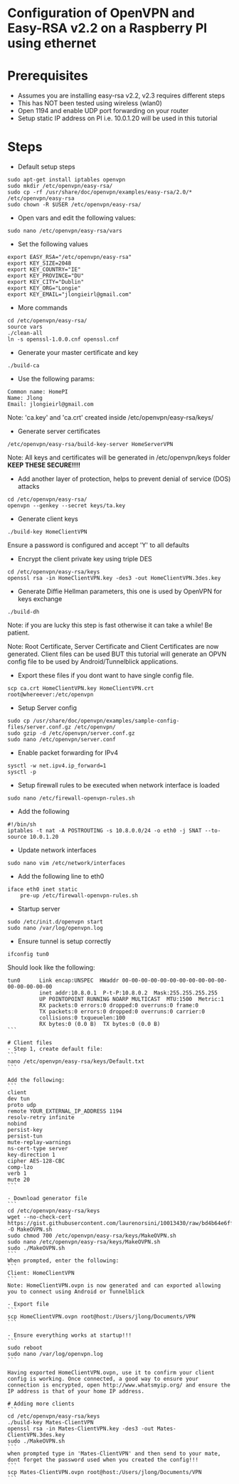 # Configuration of OpenVPN and Easy-RSA v2.2 on a Raspberry PI using ethernet

# Prerequisites
- Assumes you are installing easy-rsa v2.2, v2.3 requires different steps
- This has NOT been tested using wireless (wlan0)
- Open 1194 and enable UDP port forwarding on your router
- Setup static IP address on PI i.e. 10.0.1.20 will be used in this tutorial

# Steps
- Default setup steps
```
sudo apt-get install iptables openvpn
sudo mkdir /etc/openvpn/easy-rsa/
sudo cp -rf /usr/share/doc/openvpn/examples/easy-rsa/2.0/* /etc/openvpn/easy-rsa
sudo chown -R $USER /etc/openvpn/easy-rsa/
```

- Open vars and edit the following values:
```
sudo nano /etc/openvpn/easy-rsa/vars
```

- Set the following values
```
export EASY_RSA="/etc/openvpn/easy-rsa"
export KEY_SIZE=2048
export KEY_COUNTRY="IE"
export KEY_PROVINCE="DU"
export KEY_CITY="Dublin"
export KEY_ORG="Longie"
export KEY_EMAIL="jlongieirl@gmail.com"
```

- More commands
```
cd /etc/openvpn/easy-rsa/
source vars
./clean-all
ln -s openssl-1.0.0.cnf openssl.cnf
```

- Generate your master certificate and key
```
./build-ca
```

- Use the following params:
```
Common name: HomePI
Name: Jlong
Email: jlongieirl@gmail.com
```
Note: 'ca.key' and 'ca.crt' created inside /etc/openvpn/easy-rsa/keys/

- Generate server certificates
```
/etc/openvpn/easy-rsa/build-key-server HomeServerVPN
```
Note: All keys and certificates will be generated in /etc/openvpn/keys folder
<b>KEEP THESE SECURE!!!!</b>

- Add another layer of protection, helps to prevent denial of service (DOS) attacks
```
cd /etc/openvpn/easy-rsa/
openvpn --genkey --secret keys/ta.key
```

- Generate client keys
```
./build-key HomeClientVPN
```
Ensure a password is configured and accept 'Y' to all defaults

- Encrypt the client private key using triple DES
```
cd /etc/openvpn/easy-rsa/keys
openssl rsa -in HomeClientVPN.key -des3 -out HomeClientVPN.3des.key
```

- Generate Diffie Hellman parameters, this one is used by OpenVPN for keys exchange
```
./build-dh
```
Note: if you are lucky this step is fast otherwise it can take a while! Be patient.

Note: Root Certificate, Server Certificate and Client Certificates are now generated. Client files can be used BUT this tutorial will generate an OPVN config file to be used by Android/Tunnelblick applications.

- Export these files if you dont want to have single config file.
```
scp ca.crt HomeClientVPN.key HomeClientVPN.crt root@whereever:/etc/openvpn
```

- Setup Server config
```
sudo cp /usr/share/doc/openvpn/examples/sample-config-files/server.conf.gz /etc/openvpn/
sudo gzip -d /etc/openvpn/server.conf.gz
sudo nano /etc/openvpn/server.conf
```

- Enable packet forwarding for IPv4
```
sysctl -w net.ipv4.ip_forward=1
sysctl -p
```

<!--- Setup iptables-->
<!--```-->
<!--iptables -t nat -A POSTROUTING -s 10.8.0.0/24 -o eth0 -j MASQUERADE-->
<!--iptables -A FORWARD -p tcp -s 10.8.0.0/24 -d 0.0.0.0/0 -j ACCEPT-->
<!--```-->

- Setup firewall rules to be executed when network interface is loaded
```
sudo nano /etc/firewall-openvpn-rules.sh
```

- Add the following
```
#!/bin/sh 
iptables -t nat -A POSTROUTING -s 10.8.0.0/24 -o eth0 -j SNAT --to-source 10.0.1.20
```

- Update network interfaces
```
sudo nano vim /etc/network/interfaces
```

- Add the following line to eth0
```
iface eth0 inet static
	pre-up /etc/firewall-openvpn-rules.sh
```

- Startup server
```
sudo /etc/init.d/openvpn start
sudo nano /var/log/openvpn.log
```

- Ensure tunnel is setup correctly
```
ifconfig tun0
```
Should look like the following:
````
tun0      Link encap:UNSPEC  HWaddr 00-00-00-00-00-00-00-00-00-00-00-00-00-00-00-00  
          inet addr:10.8.0.1  P-t-P:10.8.0.2  Mask:255.255.255.255
          UP POINTOPOINT RUNNING NOARP MULTICAST  MTU:1500  Metric:1
          RX packets:0 errors:0 dropped:0 overruns:0 frame:0
          TX packets:0 errors:0 dropped:0 overruns:0 carrier:0
          collisions:0 txqueuelen:100 
          RX bytes:0 (0.0 B)  TX bytes:0 (0.0 B)
```

# Client files
- Step 1, create default file:
```
nano /etc/openvpn/easy-rsa/keys/Default.txt
```

Add the following:
```
client
dev tun
proto udp
remote YOUR_EXTERNAL_IP_ADDRESS 1194
resolv-retry infinite
nobind
persist-key
persist-tun
mute-replay-warnings
ns-cert-type server
key-direction 1 
cipher AES-128-CBC
comp-lzo
verb 1
mute 20
```

- Download generator file
```
cd /etc/openvpn/easy-rsa/keys
wget --no-check-cert https://gist.githubusercontent.com/laurenorsini/10013430/raw/bd4b64e6ff717dc0d9284081fe3ca096947d0009/MakeOpenVPN.sh -O MakeOVPN.sh
sudo chmod 700 /etc/openvpn/easy-rsa/keys/MakeOVPN.sh
sudo nano /etc/openvpn/easy-rsa/keys/MakeOVPN.sh
sudo ./MakeOVPN.sh
```
When prompted, enter the following:
```
Client: HomeClientVPN
```
Note: HomeClientVPN.ovpn is now generated and can exported allowing you to connect using Android or Tunnelblick

- Export file
```
scp HomeClientVPN.ovpn root@host:/Users/jlong/Documents/VPN
```

- Ensure everything works at startup!!!
```
sudo reboot
sudo nano /var/log/openvpn.log
```

Having exported HomeClientVPN.ovpn, use it to confirm your client config is working. Once connected, a good way to ensure your connection is encrypted, open http://www.whatsmyip.org/ and ensure the IP address is that of your home IP address.

# Adding more clients
```
cd /etc/openvpn/easy-rsa/keys
./build-key Mates-ClientVPN
openssl rsa -in Mates-ClientVPN.key -des3 -out Mates-ClientVPN.3des.key
sudo ./MakeOVPN.sh
```
when prompted type in 'Mates-ClientVPN' and then send to your mate, dont forget the password used when you created the config!!!
```
scp Mates-ClientVPN.ovpn root@host:/Users/jlong/Documents/VPN
```


